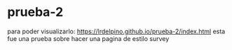 # prueba-2
para poder visualizarlo: https://lrdelpino.github.io/prueba-2/index.html
esta fue una prueba sobre hacer una pagina de estilo survey 
